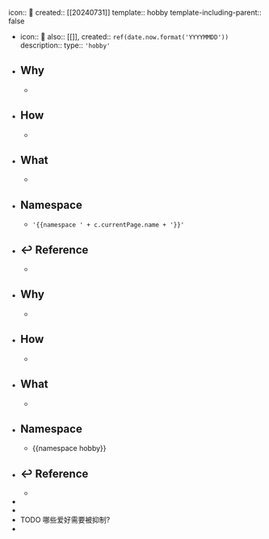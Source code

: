 icon:: 📄
created:: [[20240731]]
template:: hobby
template-including-parent:: false

  - icon:: 📄
    also:: [[]], 
    created:: ``ref(date.now.format('YYYYMMDD'))``
    description:: 
    type:: ``'hobby'``
  - ## Why
    -
  - ## How
    -
  - ## What
    -
  - ## Namespace
    - ``'{{namespace ' + c.currentPage.name + '}}'``
  - ## ↩ Reference
    -
- ## Why
  -
- ## How
  -
- ## What
  -
- ## Namespace
  - {{namespace hobby}}
- ## ↩ Reference
  -
-
-
- TODO 哪些爱好需要被抑制?
-